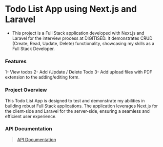 # Todo List App using Next.js and Laravel
- This project is a Full Stack application developed with Next.js and Laravel for the interview process at DIGITISED. It demonstrates CRUD (Create, Read, Update, Delete) functionality, showcasing my skills as a Full Stack Developer.

### Features
1- View todos
2- Add /Update / Delete Todo
3-  Add upload files with PDF extension to the adding/editing form.

### Project Overview
This Todo List App is designed to test and demonstrate my abilities in building robust Full Stack applications. The application leverages Next.js for the client-side and Laravel for the server-side, ensuring a seamless and efficient user experience.

### API Documentation

> [API Documentation](https://documenter.getpostman.com/view/16086580/2sA3kPq4gp)
